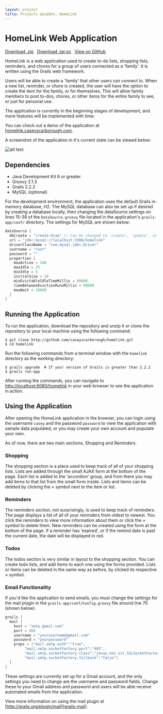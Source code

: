 ```yaml
---
layout: project
title: Projects &middot; HomeLink
---
```


HomeLink Web Application
========================

<i class="fa fa-cloud-download"></i> <a href="https://github.com/caseyscarborough/homelink/zipball/master">Download .zip</a> &nbsp; 
<i class="fa fa-cloud-download"></i> <a href="https://github.com/caseyscarborough/homelink/tarball/master">Download .tar.gz</a> &nbsp; 
<i class="fa fa-github"></i> <a href="https://github.com/caseyscarborough/homelink">View on GitHub</a>

HomeLink is a web application used to create to-do lists, shopping lists, reminders, and chores for a group of users connected as a 'family'. It is written using the Grails web framework.

Users will be able to create a 'family' that other users can connect to. When a new list, reminder, or chore is created, the user will have the option to create the item for the family, or for themselves. This will allow family members to post to-dos, chores, or other items for the entire family to see, or just for personal use.

The application is currently in the beginning stages of development, and more features will be implemented with time.

You can check out a demo of the application at [homelink.caseyscarborough.com](http://homelink.caseyscarborough.com).

A screenshot of the application in it's current state can be viewed below:

![alt text][screenshot1]

Dependencies
------------
- Java Development Kit 6 or greater
- Groovy 2.1.3
- Grails 2.2.2
- MySQL (optional)

For the development environment, the application uses the default Grails in-memory database, H2. The MySQL database can also be set up if desired by creating a database locally, then changing the dataSource settings on lines 15-38 of the <code>DataSource.groovy</code> file located in the application's <code>grails-app/conf/</code> directory. The settings for MySQL are shown below:

```groovy
dataSource {
  dbCreate = "create-drop" // Can be changed to 'create', 'update', or 'validate'
  url = "jdbc:mysql://localhost:3306/homelink"
  driverClassName = "com.mysql.jdbc.Driver"
  username = "root"
  password = ""
  properties {
    maxActive = 100
    maxIdle = 25
    minIdle = 5
    initialSize = 10
    minEvictableIdleTimeMillis = 60000
    timeBetweenEvictionRunsMillis = 60000
    maxWait = 10000
  }
}
```

Running the Application
-----------------------

To run the application, download the repository and unzip it or clone the repository to your local machine using the following command:

<pre class="no-highlight"><code><span class="dollar">$</span> git clone http://github.com/caseyscarborough/homelink.git
<span class="dollar">$</span> cd homelink</code></pre>

Run the following commands from a terminal window with the <code>homelink</code> directory as the working directory:

<pre class="no-highlight"><code><span class="dollar">$</span> grails upgrade  # If your version of Grails is greater than 2.2.2
<span class="dollar">$</span> grails run-app</code></pre>

After running the commands, you can navigate to [http://localhost:8080/homelink][homelink] in your web browser to see the application in action.

Using the Application
---------------------

After opening the HomeLink application in the browser, you can login using the username <code>casey</code> and the password <code>password</code> to view the application with sample data populated, or you may create your own account and populate your own.

As of now, there are two main sections, Shopping and Reminders.

### Shopping

The shopping section is a place used to keep track of all of your shopping lists. Lists are added through the small AJAX form at the bottom of the page. Each list is added to the 'accordion' group, and from there you may add items to that list from the small form inside. Lists and items can be deleted by clicking the &times; symbol next to the item or list.

### Reminders

The reminders section, not surprisingly, is used to keep track of reminders. The page displays a list of all of your reminders from oldest to newest. You click the reminders to view more information about them or click the &times; symbol to delete them. New reminders can be created using the form at the bottom of the page. If a reminder has 'expired', or if the remind date is past the current date, the date will be displayed in red.

### Todos

The todos section is very similar in layout to the shopping section. You can create todo lists, and add items to each one using the forms provided. Lists or items can be deleted in the same way as before, by clicked its respective &times; symbol.

### Email Functionality

If you'd like the application to send emails, you must change the settings for the mail plugin in the <code>grails-app/conf/Config.groovy</code> file around line 70 (shown below). 

```groovy
grails {
  mail {
    host = "smtp.gmail.com"
    port = 465
    username = "yourusername@gmail.com"
    password = "yourpassword"
    props = ["mail.smtp.auth":"true",
         "mail.smtp.socketFactory.port":"465",
         "mail.smtp.socketFactory.class":"javax.net.ssl.SSLSocketFactory",
         "mail.smtp.socketFactory.fallback":"false"]
  }
}
```
These settings are currently set up for a Gmail account, and the only settings you need to change are the username and password fields. Change these to your Gmail address and password and users will be able receive automated emails from the application.

View more information on using the mail plugin at [http://grails.org/plugin/mail][grails-mail].

[screenshot1]: https://github.com/caseyscarborough/homelink/raw/master/img/main.png "The application's main layout."
[homelink]: http://localhost:8080/homelink
[grails-mail]: http://grails.org/plugin/mail